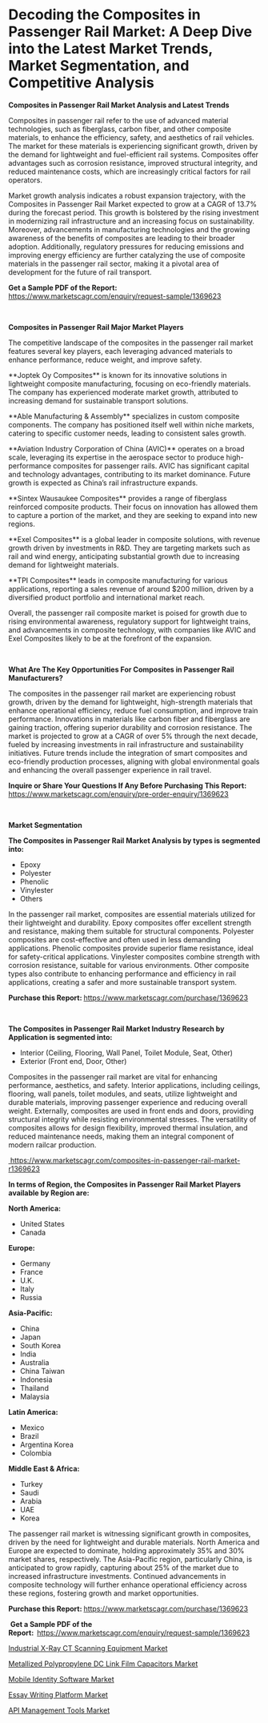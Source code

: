 <p><h1>Decoding the Composites in Passenger Rail Market: A Deep Dive into the Latest Market Trends, Market Segmentation, and Competitive Analysis</h1></p><p><strong>Composites in Passenger Rail Market Analysis and Latest Trends</strong></p>
<p><p>Composites in passenger rail refer to the use of advanced material technologies, such as fiberglass, carbon fiber, and other composite materials, to enhance the efficiency, safety, and aesthetics of rail vehicles. The market for these materials is experiencing significant growth, driven by the demand for lightweight and fuel-efficient rail systems. Composites offer advantages such as corrosion resistance, improved structural integrity, and reduced maintenance costs, which are increasingly critical factors for rail operators.</p><p>Market growth analysis indicates a robust expansion trajectory, with the Composites in Passenger Rail Market expected to grow at a CAGR of 13.7% during the forecast period. This growth is bolstered by the rising investment in modernizing rail infrastructure and an increasing focus on sustainability. Moreover, advancements in manufacturing technologies and the growing awareness of the benefits of composites are leading to their broader adoption. Additionally, regulatory pressures for reducing emissions and improving energy efficiency are further catalyzing the use of composite materials in the passenger rail sector, making it a pivotal area of development for the future of rail transport.</p></p>
<p><strong>Get a Sample PDF of the Report:&nbsp;</strong> <a href="https://www.marketscagr.com/enquiry/request-sample/1369623?utm_campaign=1097&utm_medium=2&utm_source=Github&utm_content=ia&utm_term=06122024&utm_id=composites-in-passenger-rail">https://www.marketscagr.com/enquiry/request-sample/1369623</a></p>
<p>&nbsp;</p>
<p><strong>Composites in Passenger Rail Major Market Players</strong></p>
<p><p>The competitive landscape of the composites in the passenger rail market features several key players, each leveraging advanced materials to enhance performance, reduce weight, and improve safety. </p><p>**Joptek Oy Composites** is known for its innovative solutions in lightweight composite manufacturing, focusing on eco-friendly materials. The company has experienced moderate market growth, attributed to increasing demand for sustainable transport solutions.</p><p>**Able Manufacturing & Assembly** specializes in custom composite components. The company has positioned itself well within niche markets, catering to specific customer needs, leading to consistent sales growth. </p><p>**Aviation Industry Corporation of China (AVIC)** operates on a broad scale, leveraging its expertise in the aerospace sector to produce high-performance composites for passenger rails. AVIC has significant capital and technology advantages, contributing to its market dominance. Future growth is expected as China’s rail infrastructure expands. </p><p>**Sintex Wausaukee Composites** provides a range of fiberglass reinforced composite products. Their focus on innovation has allowed them to capture a portion of the market, and they are seeking to expand into new regions.</p><p>**Exel Composites** is a global leader in composite solutions, with revenue growth driven by investments in R&D. They are targeting markets such as rail and wind energy, anticipating substantial growth due to increasing demand for lightweight materials. </p><p>**TPI Composites** leads in composite manufacturing for various applications, reporting a sales revenue of around $200 million, driven by a diversified product portfolio and international market reach. </p><p>Overall, the passenger rail composite market is poised for growth due to rising environmental awareness, regulatory support for lightweight trains, and advancements in composite technology, with companies like AVIC and Exel Composites likely to be at the forefront of the expansion.</p></p>
<p>&nbsp;</p>
<p><strong>What Are The Key Opportunities For Composites in Passenger Rail Manufacturers?</strong></p>
<p><p>The composites in the passenger rail market are experiencing robust growth, driven by the demand for lightweight, high-strength materials that enhance operational efficiency, reduce fuel consumption, and improve train performance. Innovations in materials like carbon fiber and fiberglass are gaining traction, offering superior durability and corrosion resistance. The market is projected to grow at a CAGR of over 5% through the next decade, fueled by increasing investments in rail infrastructure and sustainability initiatives. Future trends include the integration of smart composites and eco-friendly production processes, aligning with global environmental goals and enhancing the overall passenger experience in rail travel.</p></p>
<p><strong>Inquire or Share Your Questions If Any Before Purchasing This Report:</strong> <a href="https://www.marketscagr.com/enquiry/pre-order-enquiry/1369623?utm_campaign=1097&utm_medium=2&utm_source=Github&utm_content=ia&utm_term=06122024&utm_id=composites-in-passenger-rail">https://www.marketscagr.com/enquiry/pre-order-enquiry/1369623</a></p>
<p>&nbsp;</p>
<p><strong>Market Segmentation</strong></p>
<p><strong>The Composites in Passenger Rail Market Analysis by types is segmented into:</strong></p>
<p><ul><li>Epoxy</li><li>Polyester</li><li>Phenolic</li><li>Vinylester</li><li>Others</li></ul></p>
<p><p>In the passenger rail market, composites are essential materials utilized for their lightweight and durability. Epoxy composites offer excellent strength and resistance, making them suitable for structural components. Polyester composites are cost-effective and often used in less demanding applications. Phenolic composites provide superior flame resistance, ideal for safety-critical applications. Vinylester composites combine strength with corrosion resistance, suitable for various environments. Other composite types also contribute to enhancing performance and efficiency in rail applications, creating a safer and more sustainable transport system.</p></p>
<p><strong>Purchase this Report:&nbsp;</strong><a href="https://www.marketscagr.com/purchase/1369623?utm_campaign=1097&utm_medium=2&utm_source=Github&utm_content=ia&utm_term=06122024&utm_id=composites-in-passenger-rail">https://www.marketscagr.com/purchase/1369623</a></p>
<p>&nbsp;</p>
<p><strong>The Composites in Passenger Rail Market Industry Research by Application is segmented into:</strong></p>
<p><ul><li>Interior (Ceiling, Flooring, Wall Panel, Toilet Module, Seat, Other)</li><li>Exterior (Front end, Door, Other)</li></ul></p>
<p><p>Composites in the passenger rail market are vital for enhancing performance, aesthetics, and safety. Interior applications, including ceilings, flooring, wall panels, toilet modules, and seats, utilize lightweight and durable materials, improving passenger experience and reducing overall weight. Externally, composites are used in front ends and doors, providing structural integrity while resisting environmental stresses. The versatility of composites allows for design flexibility, improved thermal insulation, and reduced maintenance needs, making them an integral component of modern railcar production.</p></p>
<p><a href="https://www.marketscagr.com/composites-in-passenger-rail-market-r1369623?utm_campaign=1097&utm_medium=2&utm_source=Github&utm_content=ia&utm_term=06122024&utm_id=composites-in-passenger-rail">&nbsp;https://www.marketscagr.com/composites-in-passenger-rail-market-r1369623</a></p>
<p><strong>In terms of Region, the Composites in Passenger Rail Market Players available by Region are:</strong></p>
<p>
    <p> <strong> North America: </strong>
        <ul>
            <li>United States</li>
            <li>Canada</li>
        </ul>
        </p> 
    <p> <strong> Europe: </strong>
        <ul>
            <li>Germany</li>
            <li>France</li>
            <li>U.K.</li>
            <li>Italy</li>
            <li>Russia</li>
        </ul>
        </p> 
    <p> <strong> Asia-Pacific: </strong>
        <ul>
            <li>China</li>
            <li>Japan</li>
            <li>South Korea</li>
            <li>India</li>
            <li>Australia</li>
            <li>China Taiwan</li>
            <li>Indonesia</li>
            <li>Thailand</li>
            <li>Malaysia</li>
        </ul>
        </p> 
    <p> <strong> Latin America: </strong>
        <ul>
            <li>Mexico</li>
            <li>Brazil</li>
            <li>Argentina Korea</li>
            <li>Colombia</li>
        </ul>
        </p> 
    <p> <strong> Middle East & Africa: </strong>
        <ul>
            <li>Turkey</li>
            <li>Saudi</li>
            <li>Arabia</li>
            <li>UAE</li>
            <li>Korea</li>
        </ul>
    </p>
    </p>
<p><p>The passenger rail market is witnessing significant growth in composites, driven by the need for lightweight and durable materials. North America and Europe are expected to dominate, holding approximately 35% and 30% market shares, respectively. The Asia-Pacific region, particularly China, is anticipated to grow rapidly, capturing about 25% of the market due to increased infrastructure investments. Continued advancements in composite technology will further enhance operational efficiency across these regions, fostering growth and market opportunities.</p></p>
<p><strong>Purchase this Report: </strong><a href="https://www.marketscagr.com/purchase/1369623?utm_campaign=1097&utm_medium=2&utm_source=Github&utm_content=ia&utm_term=06122024&utm_id=composites-in-passenger-rail">https://www.marketscagr.com/purchase/1369623</a></p>
<p>&nbsp;<strong>Get a Sample PDF of the Report:&nbsp;&nbsp;</strong><a href="https://www.marketscagr.com/enquiry/request-sample/1369623?utm_campaign=1097&utm_medium=2&utm_source=Github&utm_content=ia&utm_term=06122024&utm_id=composites-in-passenger-rail">https://www.marketscagr.com/enquiry/request-sample/1369623</a></p>
<p><strong></strong></p>
<p><p><a href="https://issuu.com/reportprime-2/docs/industrial-x-ray-ct-scanning-equipment-market-size?utm_campaign=1097&utm_medium=2&utm_source=Github&utm_content=ia&utm_term=06122024&utm_id=composites-in-passenger-rail">Industrial X-Ray CT Scanning Equipment Market</a></p><p><a href="https://issuu.com/reportprime-2/docs/metallized-polypropylene-dc-link-film-capacitors-m?utm_campaign=1097&utm_medium=2&utm_source=Github&utm_content=ia&utm_term=06122024&utm_id=composites-in-passenger-rail">Metallized Polypropylene DC Link Film Capacitors Market</a></p><p><a href="https://www.linkedin.com/pulse/mobile-identity-software-market-research-report-provides-ohnjc?utm_campaign=1097&utm_medium=2&utm_source=Github&utm_content=ia&utm_term=06122024&utm_id=composites-in-passenger-rail">Mobile Identity Software Market</a></p><p><a href="https://www.linkedin.com/pulse/future-essay-writing-platform-market-key-growth-drivers-svk6e?utm_campaign=1097&utm_medium=2&utm_source=Github&utm_content=ia&utm_term=06122024&utm_id=composites-in-passenger-rail">Essay Writing Platform Market</a></p><p><a href="https://www.linkedin.com/pulse/projected-growth-api-management-tools-market-anticipating-ant3e?utm_campaign=1097&utm_medium=2&utm_source=Github&utm_content=ia&utm_term=06122024&utm_id=composites-in-passenger-rail">API Management Tools Market</a></p></p>